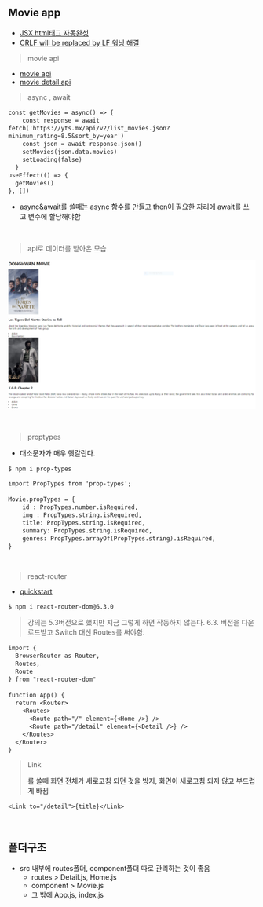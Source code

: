 ## Movie app

- [JSX html태그 자동완성](https://velog.io/@swanious/React-HTML%ED%83%9C%EA%B7%B8-%EC%9E%90%EB%8F%99%EC%99%84%EC%84%B1-%EC%A0%81%EC%9A%A9%ED%95%98%EA%B8%B0)
- [CRLF will be replaced by LF 워닝 해결](https://blog.jaeyoon.io/2018/01/git-crlf.html)

> movie api

- [movie api](https://yts.mx/api/v2/list_movies.json?minimum_rating=8.5&sort_by=year)
- [movie detail api](https://yts.mx/api/v2/movie_details.json?movie_id=15527)

> async , await

```react
const getMovies = async() => {
    const response = await fetch('https://yts.mx/api/v2/list_movies.json?minimum_rating=8.5&sort_by=year')
    const json = await response.json()
    setMovies(json.data.movies)
    setLoading(false)
  }
useEffect(() => {
  getMovies()
}, [])
```

- async&await를 쓸때는 async 함수를 만들고 then이 필요한 자리에 await를 쓰고 변수에 할당해야함

<br>

> api로 데이터를 받아온 모습

![image-20220710000316986](README.assets/image-20220710000316986.png)

<br>

> proptypes

- 대소문자가 매우 헷갈린다. 

```shell
$ npm i prop-types
```

```react
import PropTypes from 'prop-types';

Movie.propTypes = {
    id : PropTypes.number.isRequired,
    img : PropTypes.string.isRequired,
    title: PropTypes.string.isRequired,
    summary: PropTypes.string.isRequired,
    genres: PropTypes.arrayOf(PropTypes.string).isRequired,
}
```

<br>

> react-router

- [quickstart](https://v5.reactrouter.com/web/guides/quick-start)

```shell
$ npm i react-router-dom@6.3.0
```

> 강의는 5.3버전으로 했지만 지금 그렇게 하면 작동하지 않는다. 6.3. 버전을 다운로드받고 Switch 대신 Routes를 써야함.

```react
import {
  BrowserRouter as Router,
  Routes,
  Route
} from "react-router-dom"

function App() {
  return <Router>
    <Routes>
      <Route path="/" element={<Home />} />
      <Route path="/detail" element={<Detail />} />
    </Routes>
  </Router>
}
```

> Link
>
> <a>를 쓸때 화면 전체가 새로고침 되던 것을 방지, 화면이 새로고침 되지 않고 부드럽게 바뀜

```react
<Link to="/detail">{title}</Link>
```

<br>

## 폴더구조

- src 내부에 routes폴더, component폴더 따로 관리하는 것이 좋음
  - routes > Detail.js, Home.js
  - component > Movie.js
  - 그 밖에 App.js, index.js
